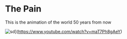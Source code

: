 # The Pain
 This is the animation of the world 50 years from now

![sd](https://img.youtube.com/vi/YOUTUBE_VIDEO_ID_HERE/0.jpg)](https://www.youtube.com/watch?v=maT7Ph8gAeY)
